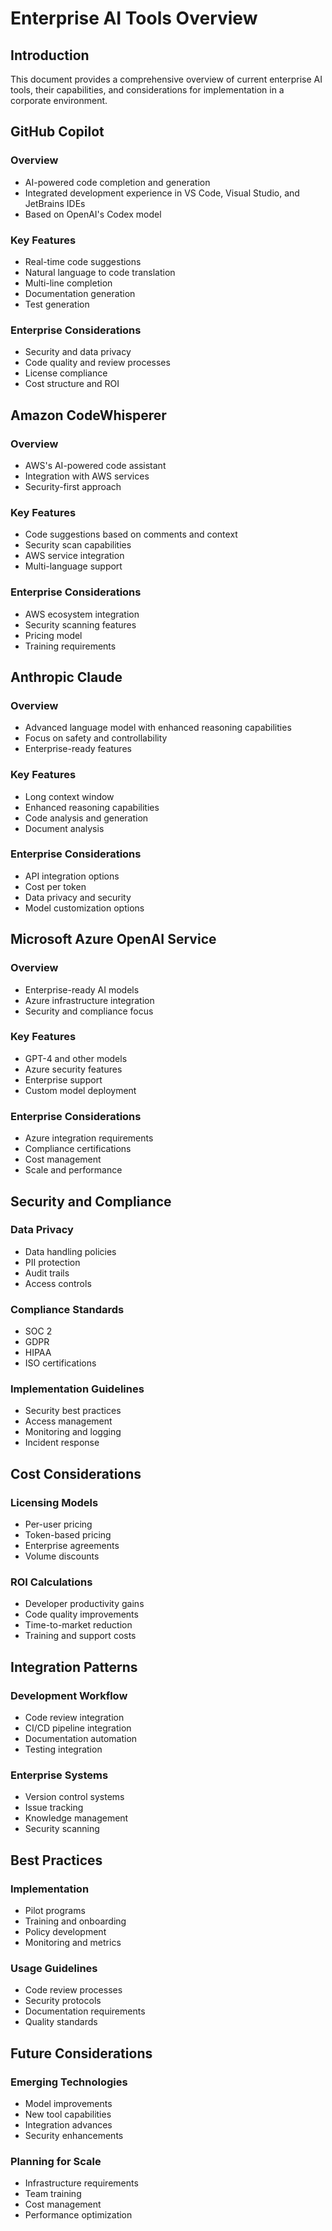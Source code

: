# Enterprise AI Tools Overview

## Introduction
This document provides a comprehensive overview of current enterprise AI tools, their capabilities, and considerations for implementation in a corporate environment.

## GitHub Copilot
### Overview
- AI-powered code completion and generation
- Integrated development experience in VS Code, Visual Studio, and JetBrains IDEs
- Based on OpenAI's Codex model

### Key Features
- Real-time code suggestions
- Natural language to code translation
- Multi-line completion
- Documentation generation
- Test generation

### Enterprise Considerations
- Security and data privacy
- Code quality and review processes
- License compliance
- Cost structure and ROI

## Amazon CodeWhisperer
### Overview
- AWS's AI-powered code assistant
- Integration with AWS services
- Security-first approach

### Key Features
- Code suggestions based on comments and context
- Security scan capabilities
- AWS service integration
- Multi-language support

### Enterprise Considerations
- AWS ecosystem integration
- Security scanning features
- Pricing model
- Training requirements

## Anthropic Claude
### Overview
- Advanced language model with enhanced reasoning capabilities
- Focus on safety and controllability
- Enterprise-ready features

### Key Features
- Long context window
- Enhanced reasoning capabilities
- Code analysis and generation
- Document analysis

### Enterprise Considerations
- API integration options
- Cost per token
- Data privacy and security
- Model customization options

## Microsoft Azure OpenAI Service
### Overview
- Enterprise-ready AI models
- Azure infrastructure integration
- Security and compliance focus

### Key Features
- GPT-4 and other models
- Azure security features
- Enterprise support
- Custom model deployment

### Enterprise Considerations
- Azure integration requirements
- Compliance certifications
- Cost management
- Scale and performance

## Security and Compliance
### Data Privacy
- Data handling policies
- PII protection
- Audit trails
- Access controls

### Compliance Standards
- SOC 2
- GDPR
- HIPAA
- ISO certifications

### Implementation Guidelines
- Security best practices
- Access management
- Monitoring and logging
- Incident response

## Cost Considerations
### Licensing Models
- Per-user pricing
- Token-based pricing
- Enterprise agreements
- Volume discounts

### ROI Calculations
- Developer productivity gains
- Code quality improvements
- Time-to-market reduction
- Training and support costs

## Integration Patterns
### Development Workflow
- Code review integration
- CI/CD pipeline integration
- Documentation automation
- Testing integration

### Enterprise Systems
- Version control systems
- Issue tracking
- Knowledge management
- Security scanning

## Best Practices
### Implementation
- Pilot programs
- Training and onboarding
- Policy development
- Monitoring and metrics

### Usage Guidelines
- Code review processes
- Security protocols
- Documentation requirements
- Quality standards

## Future Considerations
### Emerging Technologies
- Model improvements
- New tool capabilities
- Integration advances
- Security enhancements

### Planning for Scale
- Infrastructure requirements
- Team training
- Cost management
- Performance optimization

